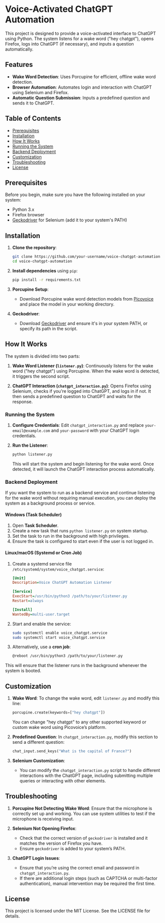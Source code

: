 # Voice-Activated ChatGPT Automation

This project is designed to provide a voice-activated interface to ChatGPT using Python. The system listens for a wake word ("hey chatgpt"), opens Firefox, logs into ChatGPT (if necessary), and inputs a question automatically.

## Features

- **Wake Word Detection**: Uses Porcupine for efficient, offline wake word detection.
- **Browser Automation**: Automates login and interaction with ChatGPT using Selenium and Firefox.
- **Automatic Question Submission**: Inputs a predefined question and sends it to ChatGPT.

## Table of Contents
- [Prerequisites](#prerequisites)
- [Installation](#installation)
- [How It Works](#how-it-works)
- [Running the System](#running-the-system)
- [Backend Deployment](#backend-deployment)
- [Customization](#customization)
- [Troubleshooting](#troubleshooting)
- [License](#license)

## Prerequisites

Before you begin, make sure you have the following installed on your system:

- Python 3.x
- Firefox browser
- [Geckodriver](https://github.com/mozilla/geckodriver/releases) for Selenium (add it to your system's PATH)
  
## Installation

1. **Clone the repository**:
   ```bash
   git clone https://github.com/your-username/voice-chatgpt-automation.git
   cd voice-chatgpt-automation
   ```

2. **Install dependencies** using `pip`:
   ```bash
   pip install -r requirements.txt
   ```

3. **Porcupine Setup**:
   - Download Porcupine wake word detection models from [Picovoice](https://github.com/Picovoice/porcupine) and place the model in your working directory.

4. **Geckodriver**:
   - Download [Geckodriver](https://github.com/mozilla/geckodriver/releases) and ensure it's in your system PATH, or specify its path in the script.

## How It Works

The system is divided into two parts:

1. **Wake Word Listener (`listener.py`)**: Continuously listens for the wake word ("hey chatgpt") using Porcupine. When the wake word is detected, it triggers the second script.
   
2. **ChatGPT Interaction (`chatgpt_interaction.py`)**: Opens Firefox using Selenium, checks if you're logged into ChatGPT, and logs in if not. It then sends a predefined question to ChatGPT and waits for the response.

### Running the System

1. **Configure Credentials**: Edit `chatgpt_interaction.py` and replace `your-email@example.com` and `your-password` with your ChatGPT login credentials.

2. **Run the Listener**:
   ```bash
   python listener.py
   ```

   This will start the system and begin listening for the wake word. Once detected, it will launch the ChatGPT interaction process automatically.

### Backend Deployment

If you want the system to run as a backend service and continue listening for the wake word without requiring manual execution, you can deploy the system as a background process or service.

#### Windows (Task Scheduler)

1. Open **Task Scheduler**.
2. Create a new task that runs `python listener.py` on system startup.
3. Set the task to run in the background with high privileges.
4. Ensure the task is configured to start even if the user is not logged in.

#### Linux/macOS (Systemd or Cron Job)

1. Create a systemd service file `/etc/systemd/system/voice_chatgpt.service`:
   ```ini
   [Unit]
   Description=Voice ChatGPT Automation Listener

   [Service]
   ExecStart=/usr/bin/python3 /path/to/your/listener.py
   Restart=always

   [Install]
   WantedBy=multi-user.target
   ```

2. Start and enable the service:
   ```bash
   sudo systemctl enable voice_chatgpt.service
   sudo systemctl start voice_chatgpt.service
   ```

3. Alternatively, use a **cron job**:
   ```bash
   @reboot /usr/bin/python3 /path/to/your/listener.py
   ```

This will ensure that the listener runs in the background whenever the system is booted.

## Customization

1. **Wake Word**: To change the wake word, edit `listener.py` and modify this line:
   ```python
   porcupine.create(keywords=["hey chatgpt"])
   ```
   You can change "hey chatgpt" to any other supported keyword or custom wake word using Picovoice’s platform.

2. **Predefined Question**: In `chatgpt_interaction.py`, modify this section to send a different question:
   ```python
   chat_input.send_keys("What is the capital of France?")
   ```

3. **Selenium Customization**:
   - You can modify the `chatgpt_interaction.py` script to handle different interactions with the ChatGPT page, including submitting multiple queries or interacting with other elements.

## Troubleshooting

1. **Porcupine Not Detecting Wake Word**: Ensure that the microphone is correctly set up and working. You can use system utilities to test if the microphone is receiving input.
   
2. **Selenium Not Opening Firefox**:
   - Check that the correct version of `geckodriver` is installed and it matches the version of Firefox you have.
   - Ensure `geckodriver` is added to your system’s PATH.

3. **ChatGPT Login Issues**:
   - Ensure that you’re using the correct email and password in `chatgpt_interaction.py`.
   - If there are additional login steps (such as CAPTCHA or multi-factor authentication), manual intervention may be required the first time.

## License

This project is licensed under the MIT License. See the LICENSE file for details.